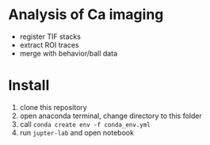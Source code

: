 # Analysis of Ca imaging
- register TIF stacks
- extract ROI traces
- merge with behavior/ball data

# Install
1. clone this repository
2. open anaconda terminal, change directory to this folder
3. call `conda create env -f conda_env.yml`
4. run `jupter-lab` and open notebook